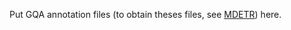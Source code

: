Put GQA annotation files (to obtain theses files, see [MDETR]([https://github.com/ashkamath/mdetr](https://github.com/ashkamath/mdetr/blob/main/.github/pretrain.md)https://github.com/ashkamath/mdetr/blob/main/.github/pretrain.md)) here.
